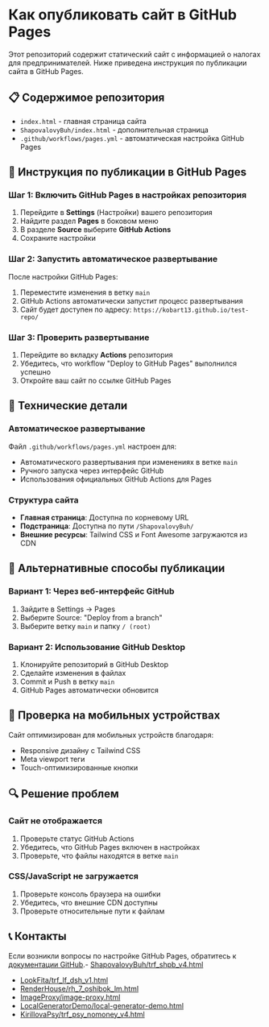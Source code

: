 # Как опубликовать сайт в GitHub Pages

Этот репозиторий содержит статический сайт с информацией о налогах для предпринимателей. Ниже приведена инструкция по публикации сайта в GitHub Pages.

## 📋 Содержимое репозитория

- `index.html` - главная страница сайта
- `ShapovalovyBuh/index.html` - дополнительная страница
- `.github/workflows/pages.yml` - автоматическая настройка GitHub Pages

## 🚀 Инструкция по публикации в GitHub Pages

### Шаг 1: Включить GitHub Pages в настройках репозитория

1. Перейдите в **Settings** (Настройки) вашего репозитория
2. Найдите раздел **Pages** в боковом меню
3. В разделе **Source** выберите **GitHub Actions**
4. Сохраните настройки

### Шаг 2: Запустить автоматическое развертывание

После настройки GitHub Pages:
1. Переместите изменения в ветку `main`
2. GitHub Actions автоматически запустит процесс развертывания
3. Сайт будет доступен по адресу: `https://kobart13.github.io/test-repo/`

### Шаг 3: Проверить развертывание

1. Перейдите во вкладку **Actions** репозитория
2. Убедитесь, что workflow "Deploy to GitHub Pages" выполнился успешно
3. Откройте ваш сайт по ссылке GitHub Pages

## 🔧 Технические детали

### Автоматическое развертывание

Файл `.github/workflows/pages.yml` настроен для:
- Автоматического развертывания при изменениях в ветке `main`
- Ручного запуска через интерфейс GitHub
- Использования официальных GitHub Actions для Pages

### Структура сайта

- **Главная страница**: Доступна по корневому URL
- **Подстраница**: Доступна по пути `/ShapovalovyBuh/`
- **Внешние ресурсы**: Tailwind CSS и Font Awesome загружаются из CDN

## 🎯 Альтернативные способы публикации

### Вариант 1: Через веб-интерфейс GitHub
1. Зайдите в Settings → Pages
2. Выберите Source: "Deploy from a branch"
3. Выберите ветку `main` и папку `/ (root)`

### Вариант 2: Использование GitHub Desktop
1. Клонируйте репозиторий в GitHub Desktop
2. Сделайте изменения в файлах
3. Commit и Push в ветку `main`
4. GitHub Pages автоматически обновится

## 📱 Проверка на мобильных устройствах

Сайт оптимизирован для мобильных устройств благодаря:
- Responsive дизайну с Tailwind CSS
- Meta viewport теги
- Touch-оптимизированные кнопки

## 🔍 Решение проблем

### Сайт не отображается
1. Проверьте статус GitHub Actions
2. Убедитесь, что GitHub Pages включен в настройках
3. Проверьте, что файлы находятся в ветке `main`

### CSS/JavaScript не загружается
1. Проверьте консоль браузера на ошибки
2. Убедитесь, что внешние CDN доступны
3. Проверьте относительные пути к файлам

## 📞 Контакты

Если возникли вопросы по настройке GitHub Pages, обратитесь к [документации GitHub](https://docs.github.com/en/pages).- [ShapovalovyBuh/trf_shpb_v4.html](https://Kobart13.github.io/test-repo/ShapovalovyBuh/trf_shpb_v4.html)
- [LookFita/trf_lf_dsh_v1.html](https://Kobart13.github.io/test-repo/LookFita/trf_lf_dsh_v1.html)
- [RenderHouse/rh_7_oshibok_lm.html](https://Kobart13.github.io/test-repo/RenderHouse/rh_7_oshibok_lm.html)
- [ImageProxy/image-proxy.html](https://Kobart13.github.io/test-repo/ImageProxy/image-proxy.html)
- [LocalGeneratorDemo/local-generator-demo.html](https://Kobart13.github.io/test-repo/LocalGeneratorDemo/local-generator-demo.html)
- [KirillovaPsy/trf_psy_nomoney_v4.html](https://Kobart13.github.io/test-repo/KirillovaPsy/trf_psy_nomoney_v4.html)
